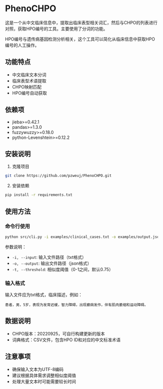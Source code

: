 # PhenoCHPO

这是一个从中文临床信息中，提取出临床表型相关词汇，然后与CHPO的列表进行对照，获取HPO编号的工具。主要使用了分词的功能。

HPO编号与遗传病基因检测分析相关，这个工具可以简化从临床信息中获取HPO编号的人工操作。

## 功能特点
- 中文临床文本分词
- 临床表型术语提取
- CHPO映射匹配
- HPO编号自动获取

## 依赖项
- jieba>=0.42.1
- pandas>=1.3.0
- fuzzywuzzy>=0.18.0
- python-Levenshtein>=0.12.2


## 安装说明

1. 克隆项目

```bash
git clone https://github.com/pzweuj/PhenoCHPO.git
```

2. 安装依赖

```bash
pip install -r requirements.txt
```

## 使用方法

### 命令行使用

```bash
python src/cli.py -i examples/clinical_cases.txt -o examples/output.json -t 0.85
```

参数说明：
- `-i, --input`: 输入文件路径（txt格式）
- `-o, --output`: 输出文件路径（json格式）
- `-t, --threshold`: 相似度阈值（0-1之间，默认0.75）

### 输入格式
输入文件应为txt格式，临床描述，例如：

```
患者，男，5岁，表现为发育迟缓，智力障碍，出现癫痫发作，伴有肌肉萎缩和运动障碍。
```

## 数据说明
- CHPO版本：20220925，可自行构建更新的版本
- 词典格式：CSV文件，包含HPO ID和对应的中文标准术语

## 注意事项
- 确保输入文本为UTF-8编码
- 建议根据具体需求调整相似度阈值
- 处理大量文本时可能需要较长时间


